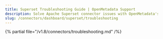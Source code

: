```yaml
---
title: Superset Troubleshooting Guide | OpenMetadata Support
description: Solve Apache Superset connector issues with OpenMetadata'scomprehensive troubleshooting guide. Fix common dashboard integration problems quickly.
slug: /connectors/dashboard/superset/troubleshooting
---
```


{% partial file="/v1.8/connectors/troubleshooting.md" /%}
